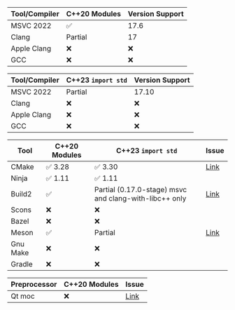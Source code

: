 | Tool/Compiler | C++20 Modules | Version Support |
|---------------|---------------|----------------|
| MSVC 2022     |  ✅      |  17.6         |
| Clang         |   Partial      |         17       |
| Apple Clang   |  ❌            |  ❌            |
| GCC           |  ❌            |         ❌       |

| Tool/Compiler | C++23 `import std` | Version Support |
|---------------|---------------------|-----------------|
| MSVC 2022     |  Partial            |  17.10          |
| Clang         |  ❌            |  ❌              |
| Apple Clang   |  ❌                 |  ❌              |
| GCC           |  ❌                 |     ❌            |

| Tool     | C++20 Modules | C++23 `import std` | Issue |
|----------|----------------|--------------------|-------|
| CMake    | ✅ 3.28             | ✅ 3.30               | [Link](https://gitlab.kitware.com/cmake/cmake/-/issues/18355) |
| Ninja    | ✅ 1.11            | ✅ 1.11                 |       |
| Build2   | ✅             | Partial (0.17.0-stage) msvc and clang-with-libc++ only | [Link](https://github.com/build2/build2/issues/333) |
| Scons    | ❌             | ❌                 |       |
| Bazel    | ❌             | ❌                 |       |
| Meson    | ✅             | Partial            | [Link](https://github.com/mesonbuild/meson/issues/4314) |
| Gnu Make | ❌             | ❌                 |       |
| Gradle   | ❌             | ❌                 |       |

| Preprocessor | C++20 Modules | Issue |
|--------------|----------------|-------|
| Qt moc       | ❌             | [Link](https://bugreports.qt.io/browse/QTBUG-86697) |
